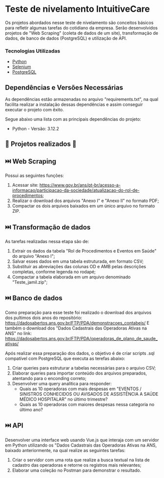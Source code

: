 # Teste de nivelamento IntuitiveCare

Os projetos abordados nesse teste de nivelamento são conceitos básicos para refletir algumas tarefas do cotidiano da empresa.
Serão desenvolvidos projetos de "Web Scraping" (coleta de dados de um site), transformação de dados, de banco de dados (PostgreSQL) e utilização de API.


### Tecnologias Utilizadas

* [Python](https://www.python.org/)
* [Selenium](https://www.selenium.dev/pt-br/)
* [PostgreSQL](https://www.postgresql.org/)


## Dependências e Versões Necessárias

As dependências estão armazenadas no arquivo "requirements.txt", na qual facilita realizar a instalação dessas dependências e assim conseguir executar o projeto com êxito.

Segue abaixo uma lista com as principais dependências do projeto:

* Python - Versão: 3.12.2

## 📌 Projetos realizados 📌

## ⏭️ Web Scraping

Possui as seguintes funções:
1. Acessar site: https://www.gov.br/ans/pt-br/acesso-a-informacao/participacao-da-sociedade/atualizacao-do-rol-de-procedimentos;
2. Realizar o download dos arquivos "Anexo I" e "Anexo II" no formato PDF;
3. Compactar os dois arquivos baixados em um único arquivo no formato ZIP.


## ⏭️ Transformação de dados

As tarefas realizadas nessa etapa são de:
1. Extrair os dados da tabela "Rol de Procedimentos e Eventos em Saúde" do arquivo "Anexo I";
2. Salvar esses dados em uma tabela estruturada, em formato CSV;
3. Substituir as abreviações das colunas OD e AMB pelas descrições completas, conforme legenda no rodapé;
4. Compactar a tabela elaborada em um arquivo denominado "Teste_jamil.zip";


## ⏭️ Banco de dados

Como preparação para esse teste foi realizado o download dos arquivos dos pultimos dois anos do repositório: https://dadosabertos.ans.gov.br/FTP/PDA/demonstracoes_contabeis/
E também o download dos "Dados Cadastrais das Operadoras Ativas na ANS" no link: https://dadosabertos.ans.gov.br/FTP/PDA/operadoras_de_plano_de_saude_ativas/

Após realizar essa preparação dos dados, o objetivo é de criar scripts .sql compatível com PostgreSQL que executa as terefas abaixo:
1. Criar queries para estruturar a tabelas necessárias para o arquivo CSV;
2. Elaborar queries para importar conteúdo dos arquivos preparados, atentando para o enconding correto;
3. Desenvolver uma query analítica para responder:
    * Quais as 10 operadoras com mais despesas em "EVENTOS / SINISTROS CONHECIDOS OU AVISADOS DE ASSISTÊNCIA A SAÚDE MÉDICO HOSPITALAR" no último trimestre?
    * Quais as 10 operadoras com maiores despesas nessa categoria no último ano?


## ⏭️ API

Desenvolver uma interface web usando Vue.js que interaja com um servidor em Python utilizando os "Dados Cadastrais das Operadoras Ativas na ANS, baixado anteriormente, na qual realize as seguintes tarefas:
1. Criar o servidor com uma rota que realize a busca textual na lista de cadastro das operadoras e retorne os registros mais relevantes;
2. Elaborar uma coleção no Postman para demonstrar o resultado.